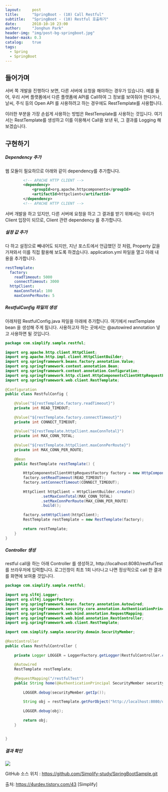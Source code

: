```yaml
---
layout:     post
title:      "SpringBoot - (10) Call Restful"
subtitle:   "SpringBoot - (10) Restful 호출하기"
date:       2018-10-10 23:00
author:     "Jonghun Park"
header-img: "img/post-bg-springboot.jpg"
header-mask: 0.3
catalog:    true
tags:
  - Spring
  - SpringBoot
---
```


## 들어가며

서버 쪽 개발을 진행하다 보면, 다른 서버에 요청을 해야하는 경우가 있습니다. 예를 들어, 우리 서버 플랫폼에서 다른 플랫폼에 API를 Call하여 그 정보를 보여줘야 한다거나, 날씨, 주식 등의 Open API 를 사용하려고 하는 경우에도 RestTemplate를 사용합니다. 

이러한 부분을 가장 손쉽게 사용하는 방법은 RestTemplate를 사용하는 것입니다. 여기서는 RestTemplate를 생성하고 이를 이용해서 Call을 보낸 뒤, 그 결과를 Logging 해 보겠습니다. 


## 구현하기

##### Dependency 추가

웹 모듈이 필요하므로 아래와 같이 dependency를 추가합니다.

```xml
        <!-- APACHE HTTP CLIENT -->
        <dependency>
            <groupId>org.apache.httpcomponents</groupId>
            <artifactId>httpclient</artifactId>
        </dependency>
        <!-- APACHE HTTP CLIENT -->
```

서버 개발을 하고 있지만, 다른 서버에 요청을 하고 그 결과를 받기 위해서는 우리가 Client 입장이 되므로, Client 관련 dependency 를 추가합니다.

##### 설정 값 추가

다 하고 설정으로 빼내어도 되지만, 지난 포스트에서 언급했던 것 처럼, Property 값을 가져와서 이를 직접 활용해 보도록 하겠습니다. application.yml 파일을 열고 아래 내용을 추가합니다.

```yml
restTemplate:
  factory:
    readTimeout: 5000 
    connectTimeout: 3000
  httpClient:
    maxConnTotal: 100
    maxConnPerRoute: 5 
```

##### RestfulConfig 파일의 생성

아래처럼 RestfulConfig.java 파일을 아래에 추가합니다. 여기에서 restTemplate bean 을 생성해 주게 됩니다. 사용하고자 하는 곳에서는 @autowired annotation 넣고 사용하면 될 것입니다. 

```java 
package com.simplify.sample.restful;
 
import org.apache.http.client.HttpClient;
import org.apache.http.impl.client.HttpClientBuilder;
import org.springframework.beans.factory.annotation.Value;
import org.springframework.context.annotation.Bean;
import org.springframework.context.annotation.Configuration;
import org.springframework.http.client.HttpComponentsClientHttpRequestFactory;
import org.springframework.web.client.RestTemplate;
 
@Configuration
public class RestfulConfig {
 
    @Value("${restTemplate.factory.readTimeout}")
    private int READ_TIMEOUT;
    
    @Value("${restTemplate.factory.connectTimeout}")
    private int CONNECT_TIMEOUT;
    
    @Value("${restTemplate.httpClient.maxConnTotal}")
    private int MAX_CONN_TOTAL;
    
    @Value("${restTemplate.httpClient.maxConnPerRoute}")
    private int MAX_CONN_PER_ROUTE;
    
    @Bean
    public RestTemplate restTemplate() {
        
        HttpComponentsClientHttpRequestFactory factory = new HttpComponentsClientHttpRequestFactory();
        factory.setReadTimeout(READ_TIMEOUT); 
        factory.setConnectTimeout(CONNECT_TIMEOUT); 
        
        HttpClient httpClient = HttpClientBuilder.create() 
                .setMaxConnTotal(MAX_CONN_TOTAL) 
                .setMaxConnPerRoute(MAX_CONN_PER_ROUTE) 
                .build();
 
        factory.setHttpClient(httpClient);
        RestTemplate restTemplate = new RestTemplate(factory);
 
        return restTemplate;
    }
}
```

##### Controller 생성

restful call을 하는 아래 Controller 를 생성하고, http://localhost:8080/restfulTest 를 브라우저에 입력합니다. 로그인창이 최초 1회 나타나고 나면 정상적으로 call 한 결과를 화면에 보여줄 것입니다. 

```java
package com.simplify.sample.restful;
 
import org.slf4j.Logger;
import org.slf4j.LoggerFactory;
import org.springframework.beans.factory.annotation.Autowired;
import org.springframework.security.core.annotation.AuthenticationPrincipal;
import org.springframework.web.bind.annotation.RequestMapping;
import org.springframework.web.bind.annotation.RestController;
import org.springframework.web.client.RestTemplate;
 
import com.simplify.sample.security.domain.SecurityMember;
 
@RestController
public class RestfulController {
 
    private Logger LOGGER = LoggerFactory.getLogger(RestfulController.class);
    
    @Autowired
    RestTemplate restTemplate;
    
    @RequestMapping("/restfulTest")
    public String home(@AuthenticationPrincipal SecurityMember securityMember) {
        
        LOGGER.debug(securityMember.getIp());
        
        String obj = restTemplate.getForObject("http://localhost:8080/openapi/readUser/abc", String.class);
        
        LOGGER.debug(obj);
        
        return obj;
    }
    
    
}
```

##### 결과 확인

![](/blog/img/post/2018-10-10-spring-boot-10-restful-module/spring-boot-10-restful-module-00001.png)


GitHub 소스 위치 : https://github.com/Simplify-study/SpringBootSample.git

출처: https://4urdev.tistory.com/43 [Simplify]
